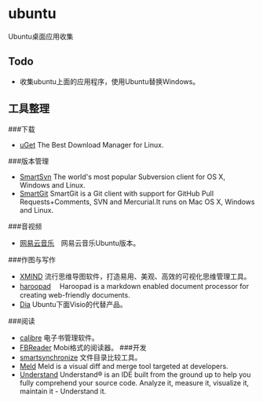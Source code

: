 # ubuntu
Ubuntu桌面应用收集

## Todo
+ 收集ubuntu上面的应用程序，使用Ubuntu替换Ｗindows。

## 工具整理

###下载
+ [uGet](http://ugetdm.com/)  The Best Download Manager for Linux.

###版本管理
+ [SmartSvn](http://www.smartsvn.com/) The world's most popular Subversion client for OS X, Windows and Linux.
+ [SmartGit](http://www.syntevo.com/smartgit/) SmartGit is a Git client with support for GitHub Pull Requests+Comments, SVN and Mercurial.It runs on Mac OS X, Windows and Linux.

###音视频
+ [网易云音乐](http://music.163.com/#/download)　网易云音乐Ubuntu版本。

###作图与写作
+ [XMIND](http://www.xmindchina.net/)  流行思维导图软件，打造易用、美观、高效的可视化思维管理工具。
+ [haroopad](http://pad.haroopress.com/user.html) 　Haroopad is a markdown enabled document processor for creating web-friendly documents. 
+ [Dia](http://ftp.gnome.org/pub/gnome/sources/dia/0.97/) Ubuntu下面Visio的代替产品。

###阅读
+ [calibre](https://calibre-ebook.com/download_linux) 电子书管理软件。
+ [FBReader](https://fbreader.org/content/fbreader-beta-linux-desktop) Mobi格式的阅读器。
###开发
+ [smartsynchronize](http://www.syntevo.com/smartsynchronize/download) 文件目录比较工具。
+ [Meld](http://meldmerge.org/) Meld is a visual diff and merge tool targeted at developers.
+ [Understand](https://scitools.com/) Understand® is an IDE built from the ground up to help you fully comprehend your source code. Analyze it, measure it, visualize it, maintain it - Understand it.

